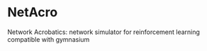 # NetAcro
Network Acrobatics: network simulator for reinforcement learning compatible with gymnasium
